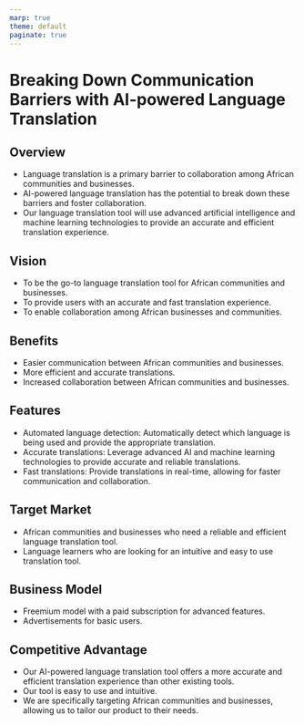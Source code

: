 ```yaml
---
marp: true
theme: default
paginate: true
---
```

# Breaking Down Communication Barriers with AI-powered Language Translation 

## Overview 

- Language translation is a primary barrier to collaboration among African communities and businesses.
- AI-powered language translation has the potential to break down these barriers and foster collaboration.
- Our language translation tool will use advanced artificial intelligence and machine learning technologies to provide an accurate and efficient translation experience.

## Vision 

- To be the go-to language translation tool for African communities and businesses.
- To provide users with an accurate and fast translation experience.
- To enable collaboration among African businesses and communities.

## Benefits 

- Easier communication between African communities and businesses. 
- More efficient and accurate translations.
- Increased collaboration between African communities and businesses. 

## Features 

- Automated language detection: Automatically detect which language is being used and provide the appropriate translation.
- Accurate translations: Leverage advanced AI and machine learning technologies to provide accurate and reliable translations.
- Fast translations: Provide translations in real-time, allowing for faster communication and collaboration. 

## Target Market 

- African communities and businesses who need a reliable and efficient language translation tool. 
- Language learners who are looking for an intuitive and easy to use translation tool. 

## Business Model 

- Freemium model with a paid subscription for advanced features. 
- Advertisements for basic users. 

## Competitive Advantage 

- Our AI-powered language translation tool offers a more accurate and efficient translation experience than other existing tools. 
- Our tool is easy to use and intuitive. 
- We are specifically targeting African communities and businesses, allowing us to tailor our product to their needs.
  